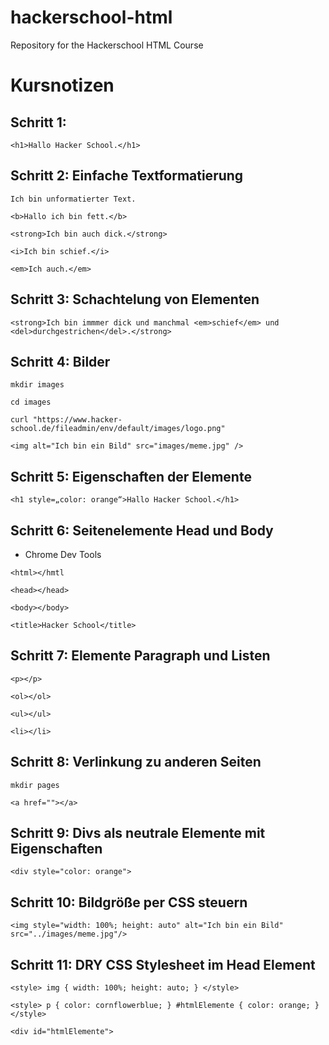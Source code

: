# hackerschool-html
Repository for the Hackerschool HTML Course 

# Kursnotizen

## Schritt 1:

`<h1>Hallo Hacker School.</h1>`

## Schritt 2: Einfache Textformatierung

`Ich bin unformatierter Text.`

`<b>Hallo ich bin fett.</b>`

`<strong>Ich bin auch dick.</strong>`

`<i>Ich bin schief.</i>`

`<em>Ich auch.</em>`

## Schritt 3: Schachtelung von Elementen

`<strong>Ich bin immmer dick und manchmal <em>schief</em> und <del>durchgestrichen</del>.</strong>`

## Schritt 4: Bilder

`mkdir images`

`cd images`

`curl "https://www.hacker-school.de/fileadmin/env/default/images/logo.png"`

`<img alt="Ich bin ein Bild" src="images/meme.jpg" />`

## Schritt 5: Eigenschaften der Elemente

`<h1 style=„color: orange“>Hallo Hacker School.</h1>`

## Schritt 6: Seitenelemente Head und Body

- Chrome Dev Tools

`<html></hmtl`

`<head></head>`

`<body></body>`

`<title>Hacker School</title>`

## Schritt 7: Elemente Paragraph und Listen

`<p></p>`

`<ol></ol>`

`<ul></ul>`

`<li></li>`

## Schritt 8: Verlinkung zu anderen Seiten

`mkdir pages`

`<a href=""></a>`

## Schritt 9: Divs als neutrale Elemente mit Eigenschaften

`<div style="color: orange">`

## Schritt 10: Bildgröße per CSS steuern

`<img style="width: 100%; height: auto" alt="Ich bin ein Bild" src="../images/meme.jpg"/>`

## Schritt 11: DRY CSS Stylesheet im Head Element

`<style>
         img {
             width: 100%;
             height: auto;
         }
     </style>`
     
`<style>
         p {
             color: cornflowerblue;
         }
         #htmlElemente {
             color: orange;
         }
     </style>`   
     
`<div id="htmlElemente">`     
     
